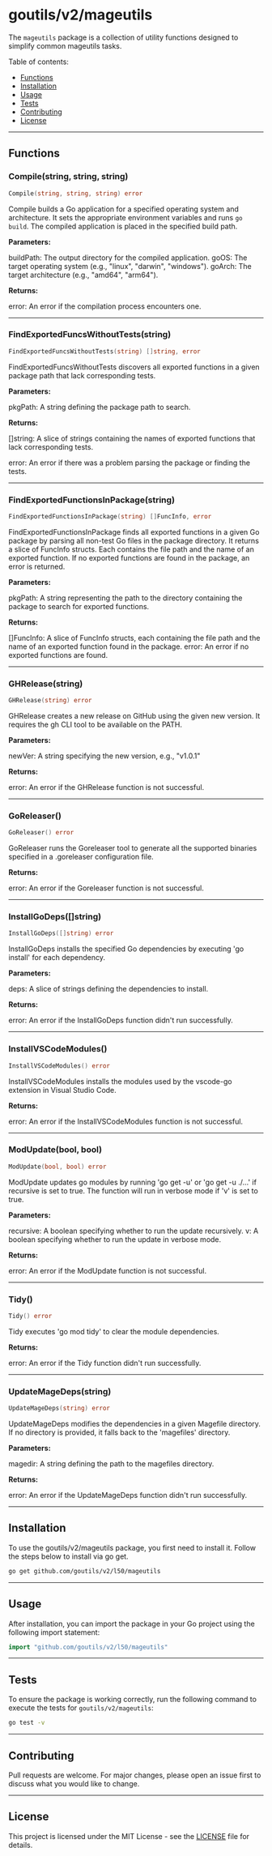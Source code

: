 # goutils/v2/mageutils

The `mageutils` package is a collection of utility functions
designed to simplify common mageutils tasks.

Table of contents:

- [Functions](#functions)
- [Installation](#installation)
- [Usage](#usage)
- [Tests](#tests)
- [Contributing](#contributing)
- [License](#license)

---

## Functions

### Compile(string, string, string)

```go
Compile(string, string, string) error
```

Compile builds a Go application for a specified operating system and
architecture. It sets the appropriate environment variables and runs `go
build`. The compiled application is placed in the specified build path.

**Parameters:**

buildPath: The output directory for the compiled application.
goOS: The target operating system (e.g., "linux", "darwin", "windows").
goArch: The target architecture (e.g., "amd64", "arm64").

**Returns:**

error: An error if the compilation process encounters one.

---

### FindExportedFuncsWithoutTests(string)

```go
FindExportedFuncsWithoutTests(string) []string, error
```

FindExportedFuncsWithoutTests discovers all exported functions in a given
package path that lack corresponding tests.

**Parameters:**

pkgPath: A string defining the package path to search.

**Returns:**

[]string: A slice of strings containing the names of exported functions that
lack corresponding tests.

error: An error if there was a problem parsing the package or finding the tests.

---

### FindExportedFunctionsInPackage(string)

```go
FindExportedFunctionsInPackage(string) []FuncInfo, error
```

FindExportedFunctionsInPackage finds all exported functions in a given Go
package by parsing all non-test Go files in the package directory. It returns
a slice of FuncInfo structs. Each contains the file path and the name of an
exported function. If no exported functions are found in the package, an
error is returned.

**Parameters:**

pkgPath: A string representing the path to the directory containing the package
to search for exported functions.

**Returns:**

[]FuncInfo: A slice of FuncInfo structs, each containing the file path and the
name of an exported function found in the package.
error: An error if no exported functions are found.

---

### GHRelease(string)

```go
GHRelease(string) error
```

GHRelease creates a new release on GitHub using the given new version.
It requires the gh CLI tool to be available on the PATH.

**Parameters:**

newVer: A string specifying the new version, e.g., "v1.0.1"

**Returns:**

error: An error if the GHRelease function is not successful.

---

### GoReleaser()

```go
GoReleaser() error
```

GoReleaser runs the Goreleaser tool to generate all the supported binaries
specified in a .goreleaser configuration file.

**Returns:**

error: An error if the Goreleaser function is not successful.

---

### InstallGoDeps([]string)

```go
InstallGoDeps([]string) error
```

InstallGoDeps installs the specified Go dependencies by executing 'go install'
for each dependency.

**Parameters:**

deps: A slice of strings defining the dependencies to install.

**Returns:**

error: An error if the InstallGoDeps function didn't run successfully.

---

### InstallVSCodeModules()

```go
InstallVSCodeModules() error
```

InstallVSCodeModules installs the modules used by the vscode-go extension in
Visual Studio Code.

**Returns:**

error: An error if the InstallVSCodeModules function is not successful.

---

### ModUpdate(bool, bool)

```go
ModUpdate(bool, bool) error
```

ModUpdate updates go modules by running 'go get -u' or 'go get -u ./...' if
recursive is set to true. The function will run in verbose mode if 'v' is
set to true.

**Parameters:**

recursive: A boolean specifying whether to run the update recursively.
v: A boolean specifying whether to run the update in verbose mode.

**Returns:**

error: An error if the ModUpdate function is not successful.

---

### Tidy()

```go
Tidy() error
```

Tidy executes 'go mod tidy' to clear the module dependencies.

**Returns:**

error: An error if the Tidy function didn't run successfully.

---

### UpdateMageDeps(string)

```go
UpdateMageDeps(string) error
```

UpdateMageDeps modifies the dependencies in a given Magefile directory.
If no directory is provided, it falls back to the 'magefiles' directory.

**Parameters:**

magedir: A string defining the path to the magefiles directory.

**Returns:**

error: An error if the UpdateMageDeps function didn't run successfully.

---

## Installation

To use the goutils/v2/mageutils package, you first need to install it.
Follow the steps below to install via go get.

```bash
go get github.com/goutils/v2/l50/mageutils
```

---

## Usage

After installation, you can import the package in your Go project
using the following import statement:

```go
import "github.com/goutils/v2/l50/mageutils"
```

---

## Tests

To ensure the package is working correctly, run the following
command to execute the tests for `goutils/v2/mageutils`:

```bash
go test -v
```

---

## Contributing

Pull requests are welcome. For major changes,
please open an issue first to discuss what
you would like to change.

---

## License

This project is licensed under the MIT
License - see the [LICENSE](../LICENSE)
file for details.
